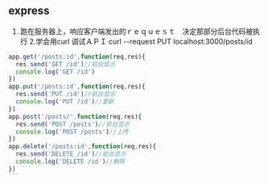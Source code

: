## express

1. 跑在服务器上，响应客户端发出的ｒｅｑｕｅｓｔ　决定那部分后台代码被执行
2.学会用curl 调试ＡＰＩ
curl --request PUT localhost:3000/posts/id

````js
app.get('/posts:id',function(req,res){
  res.send('GET /id')//前台显示
  console.log('GET /id')
})
app.put('/posts:id',function(req,res){
  res.send('PUT /id')//前台显示
  console.log('PUT /id')//更新
})
app.post('/posts/',function(req,res){
  res.send('POST /posts')//前台显示
  console.log('POST /posts')//上传
})
app.delete('/posts:id',function(req,res){
  res.send('DELETE /id')//前台显示
  console.log('DELETE /id')//删除
})
```
